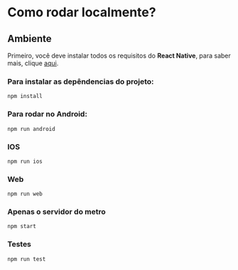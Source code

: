 # Como rodar localmente?

## Ambiente
Primeiro, você deve instalar todos os requisitos do **React Native**, para saber mais, clique [aqui](https://reactnative.dev/docs/getting-started).

### Para instalar as depêndencias do projeto:
```
npm install
```

### Para rodar no Android:
```
npm run android
```

### IOS
```
npm run ios
```

### Web
```
npm run web
```

### Apenas o servidor do metro
```
npm start
```

### Testes
```
npm run test
```
